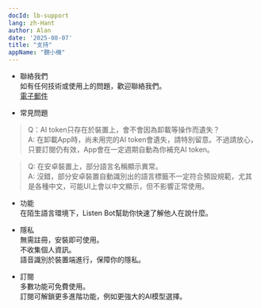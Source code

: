 ```yaml
---
docId: lb-support
lang: zh-Hant
author: Alan
date: '2025-08-07'
title: "支持"
appName: "聽小機"
---
```


- 聯絡我們  
如有任何技術或使用上的問題，歡迎聯絡我們。  
[電子郵件](email:tosuhe@gmail.com)

- 常見問題

>Q：AI token只存在於裝置上，會不會因為卸載等操作而遺失？  
>A: 在卸載App時，尚未用完的AI token會遺失，請特別留意。不過請放心，只要訂閱仍有效，App會在一定週期自動為你補充AI token。

>Q: 在安卓裝置上，部分語言名稱顯示異常。  
>A: 沒錯，部分安卓裝置自動識別出的語言標籤不一定符合預設規範，尤其是各種中文，可能UI上會以中文顯示，但不影響正常使用。

- 功能  
在陌生語言環境下，Listen Bot幫助你快速了解他人在說什麼。

- 隱私  
無需註冊，安裝即可使用。  
不收集個人資訊。  
語音識別於裝置端進行，保障你的隱私。

- 訂閱  
多數功能可免費使用。  
訂閱可解鎖更多進階功能，例如更強大的AI模型選擇。